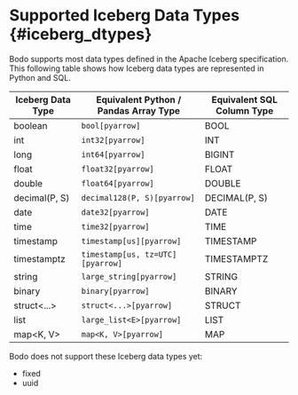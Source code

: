 Supported Iceberg Data Types {#iceberg_dtypes}
=================

Bodo supports most data types defined in the Apache Iceberg specification. This following table shows how Iceberg data types are represented in Python and SQL.

| Iceberg Data Type | Equivalent Python / Pandas Array Type | Equivalent SQL Column Type |
|-------------------|---------------------------------------|----------------------------|
| boolean           | `bool[pyarrow]`                       | BOOL                       |
| int               | `int32[pyarrow]`                      | INT                        |
| long              | `int64[pyarrow]`                      | BIGINT                     |
| float             | `float32[pyarrow]`                    | FLOAT                      |
| double            | `float64[pyarrow]`                    | DOUBLE                     |
| decimal(P, S)     | `decimal128(P, S)[pyarrow]`           | DECIMAL(P, S)              |
| date              | `date32[pyarrow]`                     | DATE                       |
| time              | `time32[pyarrow]`                     | TIME                       |
| timestamp         | `timestamp[us][pyarrow]`              | TIMESTAMP                  |
| timestamptz       | `timestamp[us, tz=UTC][pyarrow]`      | TIMESTAMPTZ                |
| string            | `large_string[pyarrow]`               | STRING                     |
| binary            | `binary[pyarrow]`                     | BINARY                     |
| struct<...>       | `struct<...>[pyarrow]`                | STRUCT                     |
| list<E>           | `large_list<E>[pyarrow]`              | LIST                       |
| map<K, V>         | `map<K, V>[pyarrow]`                  | MAP                        |

Bodo does not support these Iceberg data types yet:

- fixed
- uuid
